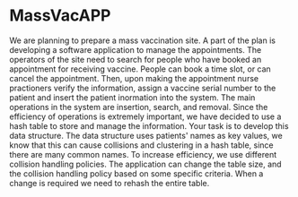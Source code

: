 # MassVacAPP
We are planning to prepare a mass vaccination site. A part of the plan is developing a software application to manage the appointments. The operators of the site need to search for people who have booked an appointment for receiving vaccine. People can book a time slot, or can cancel the appointment. Then, upon making the appointment nurse practioners verify the information, assign a vaccine serial number to the patient and insert the patient inormation into the system. The main operations in the system are insertion, search, and removal. Since the efficiency of operations is extremely important, we have decided to use a hash table to store and manage the information. Your task is to develop this data structure. The data structure uses patients' names as key values, we know that this can cause collisions and clustering in a hash table, since there are many common names. To increase efficiency, we use different collision handling policies. The application can change the table size, and the collision handling policy based on some specific criteria. When a change is required we need to rehash the entire table.
